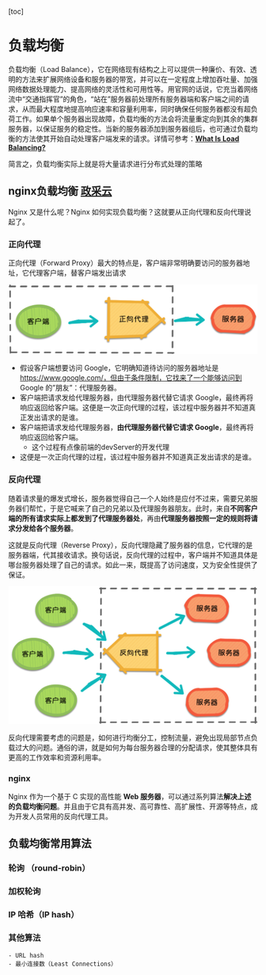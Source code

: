 [toc]

# 负载均衡

负载均衡（Load Balance），它在网络现有结构之上可以提供一种廉价、有效、透明的方法来扩展网络设备和服务器的带宽，并可以在一定程度上增加吞吐量、加强网络数据处理能力、提高网络的灵活性和可用性等。用官网的话说，它充当着网络流中“交通指挥官”的角色，“站在”服务器前处理所有服务器端和客户端之间的请求，从而最大程度地提高响应速率和容量利用率，同时确保任何服务器都没有超负荷工作。如果单个服务器出现故障，负载均衡的方法会将流量重定向到其余的集群服务器，以保证服务的稳定性。当新的服务器添加到服务器组后，也可通过负载均衡的方法使其开始自动处理客户端发来的请求。详情可参考：[**What Is Load Balancing?**](https://www.Nginx.com/resources/glossary/load-balancing/)

简言之，负载均衡实际上就是将大量请求进行分布式处理的策略

## nginx负载均衡 [政采云](https://mp.weixin.qq.com/s?__biz=MzI0MzIyMDM5Ng==&mid=2649826790&idx=1&sn=0149616b68e7cb7ebd35290a87c55a18&chksm=f175ef25c60266331f499e95b1fff9bb58948873678e7073bf59a2c9a92dfd882128bdb05a49&mpshare=1&scene=1&srcid=&sharer_sharetime=1587519293924&sharer_shareid=28111eed9c6e4b12f49acffd2992703e&key=adf57a600876c22c8c16000f69d8618c0d7e23d87d57ce47b85913c14cbbcd59dd6b96a23fd76454f580aee234dac87724d024703a1f81c4c99635b53748496f23b9278ba639e5a07188e99e00707fe3&ascene=1&uin=MTgzNDQ0NjEyNw%3D%3D&devicetype=Windows+10&version=62080085&lang=zh_CN&exportkey=A6aAB%2BRB5w07UPsv63rnMhE%3D&pass_ticket=s5Yrd%2BSBpiB9naTEsPfafTTQvk9bcZikTJGYW4Yi85i7z9G3AxLLQqzpZ4pH3M9f)

Nginx 又是什么呢？Nginx 如何实现负载均衡？这就要从正向代理和反向代理说起了。

### 正向代理

正向代理（Forward Proxy）最大的特点是，客户端非常明确要访问的服务器地址，它代理客户端，替客户端发出请求

![img](./imgs/640.png)

- 假设客户端想要访问 Google，它明确知道待访问的服务器地址是 https://www.google.com/，但由于条件限制，它找来了一个能够访问到 Google 的”朋友”：代理服务器。
- 客户端把请求发给代理服务器，由代理服务器代替它请求 Google，最终再将响应返回给客户端。这便是一次正向代理的过程，该过程中服务器并不知道真正发出请求的是谁。
- 客户端把请求发给代理服务器，**由代理服务器代替它请求 Google**，最终再将响应返回给客户端。
  - 这个过程有点像前端的devServer的开发代理
- 这便是一次正向代理的过程，该过程中服务器并不知道真正发出请求的是谁。

### 反向代理

随着请求量的爆发式增长，服务器觉得自己一个人始终是应付不过来，需要兄弟服务器们帮忙，于是它喊来了自己的兄弟以及代理服务器朋友。此时，来自**不同客户端的所有请求实际上都发到了代理服务器处**，再由**代理服务器按照一定的规则将请求分发给各个服务器**。

这就是反向代理（Reverse Proxy），反向代理隐藏了服务器的信息，它代理的是服务器端，代其接收请求。换句话说，反向代理的过程中，客户端并不知道具体是哪台服务器处理了自己的请求。如此一来，既提高了访问速度，又为安全性提供了保证。

![img](./imgs/640-1587867189350.png)

反向代理需要考虑的问题是，如何进行均衡分工，控制流量，避免出现局部节点负载过大的问题。通俗的讲，就是如何为每台服务器合理的分配请求，使其整体具有更高的工作效率和资源利用率。



### nginx

Nginx 作为一个基于 C 实现的高性能 **Web 服务器**，可以通过系列算法**解决上述的负载均衡问题**。并且由于它具有高并发、高可靠性、高扩展性、开源等特点，成为开发人员常用的反向代理工具。



## 负载均衡常用算法

### **轮询 （round-robin）**

### **加权轮询**

###  **IP 哈希（IP hash）**

### **其他算法**

	- URL hash
	- 最小连接数（Least Connections）





